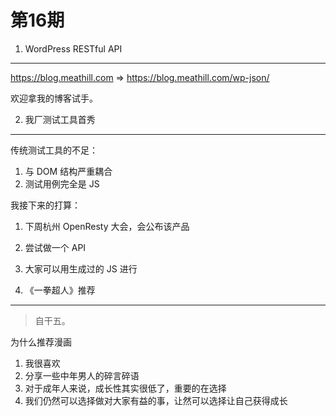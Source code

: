 第16期
========

1. WordPress RESTful API
------------------------

https://blog.meathill.com
=> https://blog.meathill.com/wp-json/

欢迎拿我的博客试手。


2. 我厂测试工具首秀
----------------

传统测试工具的不足：

1. 与 DOM 结构严重耦合
2. 测试用例完全是 JS

我接下来的打算：

1. 下周杭州 OpenResty 大会，会公布该产品
2. 尝试做一个 API
3. 大家可以用生成过的 JS 进行


3. 《一拳超人》推荐
----------------

> 自干五。

为什么推荐漫画

1. 我很喜欢
2. 分享一些中年男人的碎言碎语
3. 对于成年人来说，成长性其实很低了，重要的在选择
4. 我们仍然可以选择做对大家有益的事，让然可以选择让自己获得成长
